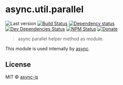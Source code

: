 # async.util.parallel

![Last version](https://img.shields.io/github/tag/async-js/parallel.svg?style=flat-square)
[![Build Status](http://img.shields.io/travis/async-js/parallel/master.svg?style=flat-square)](https://travis-ci.org/async-js/parallel)
[![Dependency status](http://img.shields.io/david/async-js/parallel.svg?style=flat-square)](https://david-dm.org/async-js/parallel)
[![Dev Dependencies Status](http://img.shields.io/david/dev/async-js/parallel.svg?style=flat-square)](https://david-dm.org/async-js/parallel#info=devDependencies)
[![NPM Status](http://img.shields.io/npm/dm/parallel.svg?style=flat-square)](https://www.npmjs.org/package/parallel)
[![Donate](https://img.shields.io/badge/donate-paypal-blue.svg?style=flat-square)](https://paypal.me/kikobeats)

> async parallel helper method as module.

This module is used internally by [async](https://github.com/async-js/async).

## License

MIT © [async-js](https://github.com/async-js)
